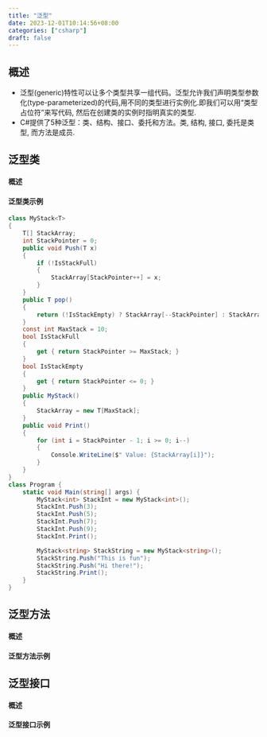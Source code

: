 ```yaml
---
title: "泛型"
date: 2023-12-01T10:14:56+08:00
categories: ["csharp"]
draft: false
---
```


## 概述
- 泛型(generic)特性可以让多个类型共享一组代码。泛型允许我们声明类型参数化(type-parameterized)的代码,用不同的类型进行实例化.即我们可以用“类型占位符”来写代码, 然后在创建类的实例时指明真实的类型.
- C#提供了5种泛型：类、结构、接口、委托和方法。类, 结构, 接口, 委托是类型, 而方法是成员.

## 泛型类

#### 概述

#### 泛型类示例
```c#
class MyStack<T>
{
    T[] StackArray;
    int StackPointer = 0;
    public void Push(T x)
    {
        if (!IsStackFull)
        {
            StackArray[StackPointer++] = x;
        }
    }
    public T pop()
    {
        return (!IsStackEmpty) ? StackArray[--StackPointer] : StackArray[0];
    }
    const int MaxStack = 10;
    bool IsStackFull
    {
        get { return StackPointer >= MaxStack; }
    }
    bool IsStackEmpty
    {
        get { return StackPointer <= 0; }
    }
    public MyStack()
    {
        StackArray = new T[MaxStack];
    }
    public void Print()
    {
        for (int i = StackPointer - 1; i >= 0; i--)
        {
            Console.WriteLine($" Value: {StackArray[i]}");
        }
    }
}
class Program {
    static void Main(string[] args) {
        MyStack<int> StackInt = new MyStack<int>();
        StackInt.Push(3);
        StackInt.Push(5);
        StackInt.Push(7);
        StackInt.Push(9);
        StackInt.Print();

        MyStack<string> StackString = new MyStack<string>();
        StackString.Push("This is fun");
        StackString.Push("Hi there!");
        StackString.Print();
    }
}
```

## 泛型方法

#### 概述

#### 泛型方法示例

## 泛型接口

#### 概述

#### 泛型接口示例




